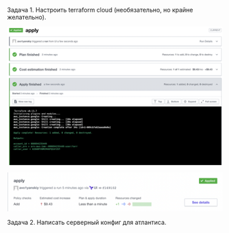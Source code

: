 Задача 1. Настроить terraform cloud (необязательно, но крайне желательно).

![alt tag](https://github.com/avo1yanskiy/devops-netology/blob/main/virt-homeworks/image/7.4/2.png)

![alt tag](https://github.com/avo1yanskiy/devops-netology/blob/main/virt-homeworks/image/7.4/3.png)


Задача 2. Написать серверный конфиг для атлантиса.


